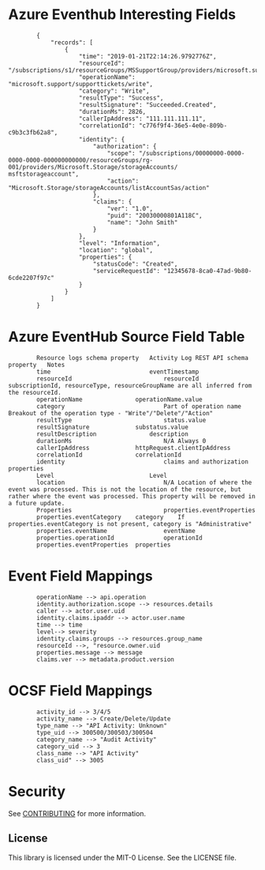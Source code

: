 # Azure Eventhub Interesting Fields

            {
                "records": [
                    {
                        "time": "2019-01-21T22:14:26.9792776Z",
                        "resourceId": "/subscriptions/s1/resourceGroups/MSSupportGroup/providers/microsoft.support/supporttickets/123456112305841",
                        "operationName": "microsoft.support/supporttickets/write",
                        "category": "Write",
                        "resultType": "Success",
                        "resultSignature": "Succeeded.Created",
                        "durationMs": 2826,
                        "callerIpAddress": "111.111.111.11",
                        "correlationId": "c776f9f4-36e5-4e0e-809b-c9b3c3fb62a8",
                        "identity": {
                            "authorization": {
                                "scope": "/subscriptions/00000000-0000-0000-0000-000000000000/resourceGroups/rg-001/providers/Microsoft.Storage/storageAccounts/       msftstorageaccount",
                                "action": "Microsoft.Storage/storageAccounts/listAccountSas/action"
                            },
                            "claims": {
                                "ver": "1.0",
                                "puid": "20030000801A118C",
                                "name": "John Smith"
                            }
                        },
                        "level": "Information",
                        "location": "global",
                        "properties": {
                            "statusCode": "Created",
                            "serviceRequestId": "12345678-8ca0-47ad-9b80-6cde2207f97c"
                        }
                    }
                ]
            }


# Azure EventHub Source Field Table

            Resource logs schema property	Activity Log REST API schema property	Notes
            time	                        eventTimestamp	
            resourceId	                        resourceId	subscriptionId, resourceType, resourceGroupName are all inferred from the resourceId.
            operationName	            operationName.value	
            category	                        Part of operation name	Breakout of the operation type - "Write"/"Delete"/"Action"
            resultType	                        status.value	
            resultSignature	            substatus.value	
            resultDescription	            description	
            durationMs	                        N/A	Always 0
            callerIpAddress	            httpRequest.clientIpAddress	
            correlationId	            correlationId	
            identity	                        claims and authorization properties	
            Level	                        Level	
            location	                        N/A	Location of where the event was processed. This is not the location of the resource, but rather where the event was processed. This property will be removed in a future update.
            Properties	                        properties.eventProperties	
            properties.eventCategory	category	If properties.eventCategory is not present, category is "Administrative"
            properties.eventName	            eventName	
            properties.operationId	            operationId	
            properties.eventProperties	properties


# Event Field Mappings

            operationName --> api.operation
            identity.authorization.scope --> resources.details
            caller --> actor.user.uid
            identity.claims.ipaddr --> actor.user.name
            time --> time
            level--> severity
            identity.claims.groups --> resources.group_name
            resourceId -->, "resource.owner.uid
            properties.message --> message
            claims.ver --> metadata.product.version
            
# OCSF Field Mappings

            activity_id --> 3/4/5
            activity_name --> Create/Delete/Update
            type_name --> "API Activity: Unknown"
            type_uid --> 300500/300503/300504
            category_name --> "Audit Activity"
            category_uid --> 3
            class_name --> "API Activity"
            class_uid" --> 3005

# Security

See [CONTRIBUTING](CONTRIBUTING.md#security-issue-notifications) for more information.

## License

This library is licensed under the MIT-0 License. See the LICENSE file.

